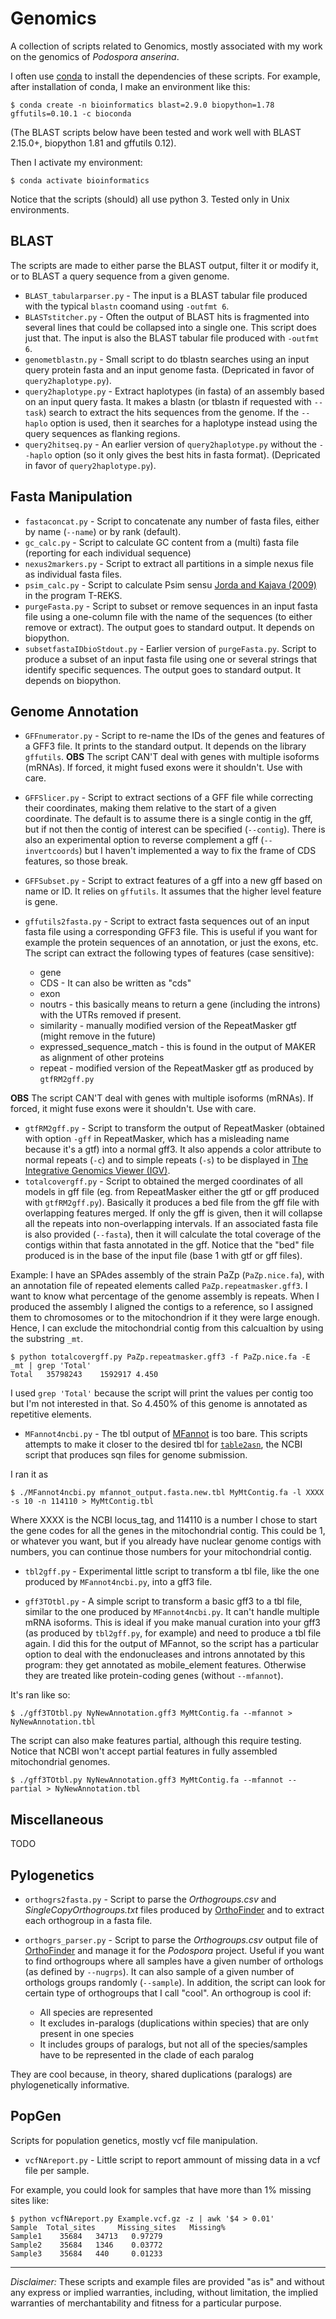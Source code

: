 # Genomics
A collection of scripts related to Genomics, mostly associated with my work on the genomics of *Podospora anserina*.

I often use [conda](https://docs.conda.io/projects/conda/en/latest/) to install the dependencies of these scripts. For example, after installation of conda, I make an environment like this:

    $ conda create -n bioinformatics blast=2.9.0 biopython=1.78 gffutils=0.10.1 -c bioconda

(The BLAST scripts below have been tested and work well with BLAST 2.15.0+, biopython 1.81 and gffutils 0.12).

Then I activate my environment:

    $ conda activate bioinformatics

Notice that the scripts (should) all use python 3. Tested only in Unix environments.

## BLAST

The scripts are made to either parse the BLAST output, filter it or modify it, or to BLAST a query sequence from a given genome.

- `BLAST_tabularparser.py` - The input is a BLAST tabular file produced with the typical `blastn` coomand using `-outfmt 6`.
- `BLASTstitcher.py` - Often the output of BLAST hits is fragmented into several lines that could be collapsed into a single one. This script does just that. The input is also the BLAST tabular file produced with `-outfmt 6`.
- `genometblastn.py` - Small script to do tblastn searches using an input query protein fasta and an input genome fasta. (Depricated in favor of `query2haplotype.py`).
- `query2haplotype.py` - Extract haplotypes (in fasta) of an assembly based on an input query fasta. It makes a blastn (or tblastn if requested with `--task`) search to extract the hits sequences from the genome. If the `--haplo` option is used, then it searches for a haplotype instead using the query sequences as flanking regions.
- `query2hitseq.py` - An earlier version of `query2haplotype.py` without the `--haplo` option (so it only gives the best hits in fasta format). (Depricated in favor of `query2haplotype.py`).

## Fasta Manipulation

- `fastaconcat.py` - Script to concatenate any number of fasta files, either by name (`--name`) or by rank (default).
- `gc_calc.py` - Script to calculate GC content from a (multi) fasta file (reporting for each individual sequence)
- `nexus2markers.py` - Script to extract all partitions in a simple nexus file as individual fasta files.
- `psim_calc.py` - Script to calculate Psim sensu [Jorda and Kajava (2009)](https://academic.oup.com/bioinformatics/article/25/20/2632/193638) in the program T-REKS.
- `purgeFasta.py` - Script to subset or remove sequences in an input fasta file using a one-column file with the name of the sequences (to either remove or extract). The output goes to standard output. It depends on biopython.
- `subsetfastaIDbioStdout.py` - Earlier version of `purgeFasta.py`. Script to produce a subset of an input fasta file using one or several strings that identify specific sequences. The output goes to standard output. It depends on biopython.

## Genome Annotation

- `GFFnumerator.py` - Script to re-name the IDs of the genes and features of a GFF3 file. It prints to the standard output. It depends on the library `gffutils`. **OBS** The script CAN'T deal with genes with multiple isoforms (mRNAs). If forced, it might fused exons were it shouldn't. Use with care.
- `GFFSlicer.py` -  Script to extract sections of a GFF file while correcting their coordinates, making them relative to the start of a given coordinate. The default is to assume there is a single contig in the gff, but if not then the contig of interest can be specified (`--contig`). There is also an experimental option to reverse complement a gff (`--invertcoords`) but I haven't implemented a way to fix the frame of CDS features, so those break.
- `GFFSubset.py` - Script to extract features of a gff into a new gff based on name or ID. It relies on `gffutils`. It assumes that the higher level feature is gene.
- `gffutils2fasta.py` - Script to extract fasta sequences out of an input fasta file using a corresponding GFF3 file. This is useful if you want for example the protein sequences of an annotation, or just the exons, etc. The script can extract the following types of features (case sensitive):
	
	* gene
	* CDS - It can also be written as "cds"
	* exon
	* noutrs - this basically means to return a gene (including the introns) with the UTRs removed if present.
	* similarity - manually modified version of the RepeatMasker gtf (might remove in the future)
	* expressed_sequence_match - this is found in the output of MAKER as alignment of other proteins
    * repeat - modified version of the RepeatMasker gtf as produced by `gtfRM2gff.py`

**OBS** The script CAN'T deal with genes with multiple isoforms (mRNAs). If forced, it might fuse exons were it shouldn't. Use with care.

- `gtfRM2gff.py` - Script to transform the output of RepeatMasker (obtained with option `-gff` in RepeatMasker, which has a misleading name because it's a gtf) into a normal gff3. It also appends a color attribute to normal repeats (`-c`) and to simple repeats (`-s`) to be displayed in [The Integrative Genomics Viewer (IGV)](http://software.broadinstitute.org/software/igv/). 
- `totalcovergff.py` - Script to obtained the merged coordinates of all models in gff file (eg. from RepeatMasker either the gtf or gff produced with `gtfRM2gff.py`). Basically it produces a bed file from the gff file with overlapping features merged. If only the gff is given, then it will collapse all the repeats into non-overlapping intervals. If an associated fasta file is also provided (`--fasta`), then it will calculate the total coverage of the contigs within that fasta annotated in the gff. Notice that the "bed" file produced is in the base of the input file (base 1 with gtf or gff files).

Example: I have an SPAdes assembly of the strain PaZp (`PaZp.nice.fa`), with an annotation file of repeated elements called `PaZp.repeatmasker.gff3`. I want to know what percentage of the genome assembly is repeats. When I produced the assembly I aligned the contigs to a reference, so I assigned them to chromosomes or to the mitochondrion if it they were large enough. Hence, I can exclude the mitochondrial contig from this calcualtion by using the substring `_mt`.

	$ python totalcovergff.py PaZp.repeatmasker.gff3 -f PaZp.nice.fa -E _mt | grep 'Total'
	Total	35798243	1592917	4.450

I used `grep 'Total'` because the script will print the values per contig too but I'm not interested in that. So 4.450% of this genome is annotated as repetitive elements. 
 

- `MFannot4ncbi.py` - The tbl output of [MFannot](https://www.frontiersin.org/articles/10.3389/fpls.2023.1222186/full) is too bare. This scripts attempts to make it closer to the desired tbl for [`table2asn`](https://www.ncbi.nlm.nih.gov/genbank/table2asn/), the NCBI script that produces sqn files for genome submission.

I ran it as

	$ ./MFannot4ncbi.py mfannot_output.fasta.new.tbl MyMtContig.fa -l XXXX -s 10 -n 114110 > MyMtContig.tbl

Where XXXX is the NCBI locus_tag, and 114110 is a number I chose to start the gene codes for all the genes in the mitochondrial contig. This could be 1, or whatever you want, but if you already have nuclear genome contigs with numbers, you can continue those numbers for your mitochondrial contig.

- `tbl2gff.py` - Experimental little script to transform a tbl file, like the one produced by `MFannot4ncbi.py`, into a gff3 file.

- `gff3TOtbl.py` - A simple script to transform a basic gff3 to a tbl file, similar to the one produced by `MFannot4ncbi.py`. It can't handle multiple mRNA isoforms. This is ideal if you make manual curation into your gff3 (as produced by `tbl2gff.py`, for example) and need to produce a tbl file again. I did this for the output of MFannot, so the script has a particular option to deal with the endonucleases and introns annotated by this program: they get annotated as mobile_element features. Otherwise they are treated like protein-coding genes (without `--mfannot`).

It's ran like so:

	$ ./gff3TOtbl.py NyNewAnnotation.gff3 MyMtContig.fa --mfannot > NyNewAnnotation.tbl

The script can also make features partial, although this require testing. Notice that NCBI won't accept partial features in fully assembled mitochondrial genomes.

	$ ./gff3TOtbl.py NyNewAnnotation.gff3 MyMtContig.fa --mfannot --partial > NyNewAnnotation.tbl


## Miscellaneous

TODO

## Pylogenetics

- `orthogrs2fasta.py` - Script to parse the *Orthogroups.csv* and *SingleCopyOrthogroups.txt* files produced by [OrthoFinder](https://github.com/davidemms/OrthoFinder) and to extract each orthogroup in a fasta file.
- `orthogrs_parser.py` - Script to parse the *Orthogroups.csv* output file of [OrthoFinder](https://github.com/davidemms/OrthoFinder) and manage it for the *Podospora* project. Useful if you want to find orthogroups where all samples have a given number of orthologs (as defined by `--nugrps`). It can also sample of a given number of orthologs groups randomly (`--sample`). In addition, the script can look for certain type of orthogroups that I call "cool". An orthogroup is cool if:
    
    * All species are represented
    * It excludes in-paralogs (duplications within species) that are only present in one species
    * It includes groups of paralogs, but not all of the species/samples have to be represented in the clade of each paralog

They are cool because, in theory, shared duplications (paralogs) are phylogenetically informative.

## PopGen

Scripts for population genetics, mostly vcf file manipulation.

- `vcfNAreport.py` - Little script to report ammount of missing data in a vcf file per sample. 

For example, you could look for samples that have more than 1% missing sites like:

	$ python vcfNAreport.py Example.vcf.gz -z | awk '$4 > 0.01'
	Sample  Total_sites     Missing_sites   Missing%
	Sample1    35684   34713   0.97279
	Sample2    35684   1346    0.03772
	Sample3    35684   440     0.01233


----

*Disclaimer:* These scripts and example files are provided "as is" and without any express or implied warranties, including, without limitation, the implied warranties of merchantability and fitness for a particular purpose.

